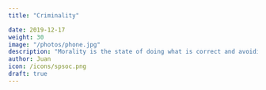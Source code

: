```yaml
---
title: "Criminality"

date: 2019-12-17
weight: 30
image: "/photos/phone.jpg"
description: "Morality is the state of doing what is correct and avoiding the wrong in order to have sustainable happiness for as long as possible and for as many entities as possible"
author: Juan
icon: /icons/spsoc.png
draft: true
---
```


